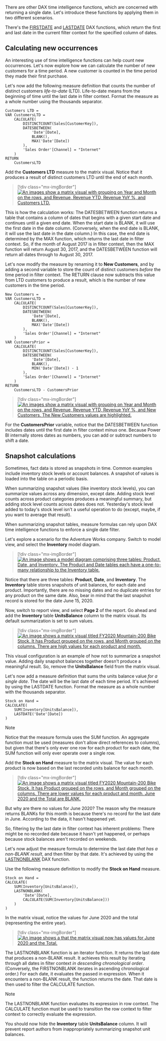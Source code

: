 There are other DAX time intelligence functions, which are concerned with returning a single date. Let's introduce these functions by applying them in two different scenarios.

There's the [FIRSTDATE](https://docs.microsoft.com/dax/firstdate-function-dax/?azure-portal=true) and [LASTDATE](https://docs.microsoft.com/dax/lastdate-function-dax/?azure-portal=true) DAX functions, which return the first and last date in the current filter context for the specified column of dates.

## Calculating new occurrences

An interesting use of time intelligence functions can help count new occurrences. Let's now explore how we can calculate the number of new customers for a time period. A new customer is counted in the time period they made their first purchase.

Let's now add the following measure definition that counts the number of distinct customers *life-to-date* (LTD). Life-to-date means from the beginning of time until the last date in filter context. Format the measure as a whole number using the thousands separator.

```dax
Customers LTD =
VAR CustomersLTD =
	CALCULATE(
		DISTINCTCOUNT(Sales[CustomerKey]),
		DATESBETWEEN(
			'Date'[Date],
			BLANK(),
			MAX('Date'[Date])
		),
		'Sales Order'[Channel] = "Internet"
	)
RETURN
	CustomersLTD
```

Add the **Customers LTD** measure to the matrix visual. Notice that it produces a result of distinct customers LTD until the end of each month.

> [!div class="mx-imgBorder"]
> [![An images show a matrix visual with grouping on Year and Month on the rows, and Revenue, Revenue YTD, Revenue YoY %, and Customers LTD.](../media/dax-matrix-customers-ltd-ssm.png)](../media/dax-matrix-customers-ltd-ssm.png#lightbox)

This is how the calculation works: The DATESBETWEEN function returns a table that contains a column of dates that begins with a given start date and continues until a given end date. When the start date is BLANK, it will use the first date in the date column. (Conversely, when the end date is BLANK, it will use the last date in the date column.) In this case, the end date is determined by the MAX function, which returns the last date in filter context. So, if the month of August 2017 is in filter context, then the MAX function will return August 30, 2017, and the DATESBETWEEN function will return all dates through to August 30, 2017.

Let's now modify the measure by renaming it to **New Customers**, and by adding a second variable to store the count of distinct customers *before* the time period in filter context. The RETURN clause now subtracts this value from LTD customers to produce a result, which is the number of new customers in the time period.

```dax
New Customers =
VAR CustomersLTD =
	CALCULATE(
		DISTINCTCOUNT(Sales[CustomerKey]),
		DATESBETWEEN(
			'Date'[Date],
			BLANK(),
			MAX('Date'[Date])
		),
		'Sales Order'[Channel] = "Internet"
	)
VAR CustomersPrior =
	CALCULATE(
		DISTINCTCOUNT(Sales[CustomerKey]),
		DATESBETWEEN(
			'Date'[Date],
			BLANK(),
			MIN('Date'[Date]) - 1
		),
		'Sales Order'[Channel] = "Internet"
	)
RETURN
	CustomersLTD - CustomersPrior
```

> [!div class="mx-imgBorder"]
> [![An images show a matrix visual with grouping on Year and Month on the rows, and Revenue, Revenue YTD, Revenue YoY %, and New Customers. The New Customers values are highlighted.](../media/dax-matrix-new-customers-ssm.png)](../media/dax-matrix-new-customers-ssm.png#lightbox)

For the **CustomersPrior** variable, notice that the DATESBETWEEN function includes dates until the first date in filter context *minus* one. Because Power BI internally stores dates as numbers, you can add or subtract numbers to shift a date.

## Snapshot calculations

Sometimes, fact data is stored as snapshots in time. Common examples include inventory stock levels or account balances. A snapshot of values is loaded into the table on a periodic basis.

When summarizing snapshot values (like inventory stock levels), you can summarize values across any dimension, except date. Adding stock level counts across product categories produces a meaningful summary, but adding stock level counts across dates does not. Yesterday's stock level added to today's stock level isn't a useful operation to do (except, maybe, if you want to average that result).

When summarizing snapshot tables, measure formulas can rely upon DAX time intelligence functions to enforce a single date filter.

Let's explore a scenario for the Adventure Works company. Switch to model view, and select the **Inventory** model diagram.

> [!div class="mx-imgBorder"]
> [![An image shows a model diagram comprising three tables: Product, Date, and Inventory. The Product and Date tables each have a one-to-many relationship to the Inventory table.](../media/dax-model-diagram-inventory-ss.png)](../media/dax-model-diagram-inventory-ss.png#lightbox)

Notice that there are three tables: **Product**, **Date**, and **Inventory**. The **Inventory** table stores snapshots of unit balances, for each date and product. Importantly, there are no missing dates and no duplicate entries for any product on the same date. Also, bear in mind that the last snapshot record is stored for the date June 15, 2020.

Now, switch to report view, and select **Page 2** of the report. Go ahead and add the **Inventory** table **UnitsBalance** column to the matrix visual. Its default summarization is set to sum values.

> [!div class="mx-imgBorder"]
> [![An image shows a matrix visual titled FY2020 Mountain-200 Bike Stock. It has Product grouped on the rows, and Month grouped on the columns. There are high values for each product and month.](../media/dax-matrix-mountain-200-bike-stock-1-ss.png)](../media/dax-matrix-mountain-200-bike-stock-1-ss.png#lightbox)

This visual configuration is an example of how not to summarize a snapshot value. Adding daily snapshot balances together doesn't produce a meaningful result. So, remove the **UnitsBalance** field from the matrix visual.

Let's now add a measure definition that sums the units balance value *for a single date*. The date will be the last date of each time period. It's achieved by using the LASTDATE function. Format the measure as a whole number with the thousands separator.

```dax
Stock on Hand =
CALCULATE(
	SUM(Inventory[UnitsBalance]),
	LASTDATE('Date'[Date])
)
```

> [!NOTE]
> Notice that the measure formula uses the SUM function. An aggregate function must be used (measures don't allow direct references to columns), but given that there's only ever one row for each product for each date, the SUM function will only ever operate over a single row.

Add the **Stock on Hand** measure to the matrix visual. The value for each product is now based on the last recorded units balance for each month.

> [!div class="mx-imgBorder"]
> [![An image shows a matrix visual titled FY2020 Mountain-200 Bike Stock. It has Product grouped on the rows, and Month grouped on the columns. There are lower values for each product and month. June 2020 and the Total are BLANK.](../media/dax-matrix-mountain-200-bike-stock-2-ss.png)](../media/dax-matrix-mountain-200-bike-stock-2-ss.png#lightbox)

But why are there no values for June  2020? The reason why the measure returns BLANKs for this month is because there's no record for the last date in June. According to the data, it hasn't happened yet.

So, filtering by the last date in filter context has inherent problems: There might be no recorded date because it hasn't yet happened, or perhaps because stock balances aren't recorded on weekends.

Let's now adjust the measure formula to determine the last date *that has a non-BLANK result*, and then filter by that date. It's achieved by using the [LASTNONBLANK](https://docs.microsoft.com/dax/lastnonblank-function-dax/?azure-portal=true) DAX function.

Use the following measure definition to modify the **Stock on Hand** measure.

```dax
Stock on Hand =
CALCULATE(
	SUM(Inventory[UnitsBalance]),
	LASTNONBLANK(
		'Date'[Date],
		CALCULATE(SUM(Inventory[UnitsBalance]))
	)
)
```

In the matrix visual, notice the values for June  2020 and the total (representing the entire year).

> [!div class="mx-imgBorder"]
> [![An image shows a that the matrix visual now has values for June 2020 and the Total.](../media/dax-matrix-mountain-200-bike-stock-2020-june-ssm.png)](../media/dax-matrix-mountain-200-bike-stock-2020-june-ssm.png#lightbox)

The LASTNONBLANK function is an iterator function. It returns the last date that produces a non-BLANK result. It achieves this result by iterating through all dates in filter context *in descending chronological order*. (Conversely, the FIRSTNONBLANK iterates in ascending chronological order.) For each date, it evaluates the passed in expression. When it encounters a non-BLANK result, the function returns the date. That date is then used to filter the CALCULATE function.

> [!NOTE]
> The LASTNONBLANK function evaluates its expression in row context. The CALCULATE function must be used to transition the row context to filter context to correctly evaluate the expression.

You should now hide the **Inventory** table **UnitsBalance** column. It will prevent report authors from inappropriately summarizing snapshot unit balances.
